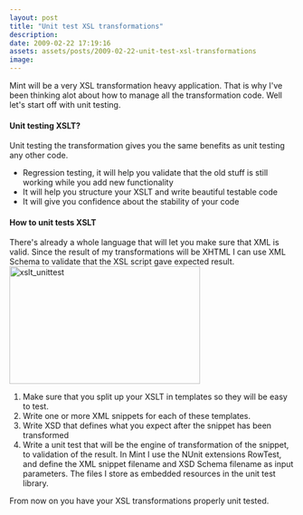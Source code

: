 ```yaml
---
layout: post
title: "Unit test XSL transformations"
description:
date: 2009-02-22 17:19:16
assets: assets/posts/2009-02-22-unit-test-xsl-transformations
image: 
---
```


<p>Mint will be a very XSL transformation heavy application. That is why I've been thinking alot about how to manage all the transformation code. Well let's start off with unit testing.</p>
<h4>Unit testing XSLT?</h4>
<p>Unit testing the transformation gives you the same benefits as unit testing any other code.</p>
<ul>
<li>Regression testing, it will help you validate that the old stuff is still working while you add new functionality</li>
<li>It will help you structure your XSLT and write beautiful testable code</li>
<li>It will give you confidence about the stability of your code</li>
</ul>
<h4>How to unit tests XSLT</h4>
<p>There's already a whole language that will let you make sure that XML is valid. Since the result of my transformations will be XHTML I can use XML Schema to validate that the XSL script gave expected result.<img class="alignnone size-full wp-image-191" title="xslt_unittest" style="margin-right: 100%;" src="http://litemedia.info/media/Default/Mint/xslt_unittest.png" alt="xslt_unittest" width="337" height="208" /></p>
<ol>
<li>Make sure that you split up your XSLT in templates so they will be easy to test.</li>
<li>Write one or more XML snippets for each of these templates.</li>
<li>Write XSD that defines what you expect after the snippet has been transformed</li>
<li>Write a unit test that will be the engine of transformation of the snippet, to validation of the result. In Mint I use the NUnit extensions RowTest, and define the XML snippet filename and XSD Schema filename as input parameters. The files I store as embedded resources in the unit test library.</li>
</ol>
<p>From now on you have your XSL transformations properly unit tested.</p>
